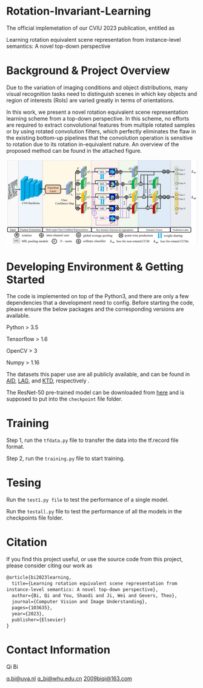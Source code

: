 # Rotation-Invariant-Learning
The official implemetation of our CVIU 2023 publication, entitled as 

Learning rotation equivalent scene representation from instance-level semantics: A novel top-down perspective

# Background & Project Overview

Due to the variation of imaging conditions and object distributions, many visual recognition tasks need to distinguish scenes in which key objects and region of interests (RoIs) are varied greatly in terms of orientations.

In this work, we present a novel rotation equivalent scene representation learning scheme from a top-down perspective. In this scheme, no efforts are required to extract convolutional features from multiple rotated samples or by using rotated convolution filters, which perfectly eliminates the flaw in the existing bottom-up pipelines that the convolution operation is sensitive to rotation due to its rotation in-equivalent nature.
An overview of the proposed method can be found in the attached figure. 

![avatar](/framework.png)

# Developing Environment & Getting Started

The code is implemented on top of the Python3, and there are only a few dependencies that a development need to config.
Before starting the code, please ensure the below packages and the corresponding versions are available.

Python > 3.5

Tensorflow > 1.6

OpenCV > 3

Numpy > 1.16

The datasets this paper use are all publicly available, and can be found in 
<a href="https://captain-whu.github.io/AID/"> AID</a>,
<a href="https://github.com/smilell/AG-CNN"> LAG</a>, and 
<a href="https://www.researchgate.net/publication/249656240_Kylberg_Texture_Dataset_v_10"> KTD</a>, respectively
.

The ResNet-50 pre-trained model can be downloaded from <a href="https://github.com/tensorflow/models/tree/master/research/slim#pre-trained-models"> here</a> and is supposed to put into the ```checkpoint``` file folder.

# Training
Step 1, run the ```tfdata.py``` file to transfer the data into the tf.record file format.

Step 2, run the ```training.py``` file to start training.

# Tesing

Run the ```test1.py file``` to test the performance of a single model.

Run the ```testall.py``` file to test the performance of all the models in the checkpoints file folder. 

# Citation

If you find this project useful, or use the source code from this project, please consider citing our work as
```
@article{bi2023learning,
  title={Learning rotation equivalent scene representation from instance-level semantics: A novel top-down perspective},
  author={Bi, Qi and You, Shaodi and Ji, Wei and Gevers, Theo},
  journal={Computer Vision and Image Understanding},
  pages={103635},
  year={2023},
  publisher={Elsevier}
}
```

# Contact Information

Qi Bi

q.bi@uva.nl   q_bi@whu.edu.cn   2009biqi@163.com
